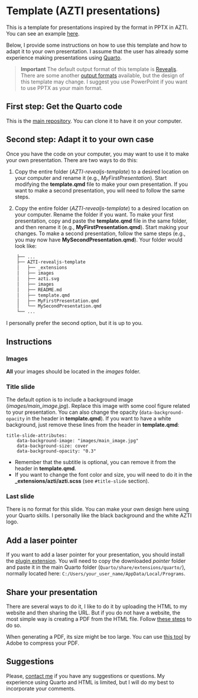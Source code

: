 Template (AZTI presentations)
============================

This is a template for presentations inspired by the format in PPTX in AZTI. 
You can see an example [here](https://giancarlomcorrea.netlify.app/slides/azti-template/template#/title-slide).

Below, I provide some instructions on how to use this template and how to adapt it to your own presentation. 
I assume that the user has already some experience making presentations using [Quarto](https://quarto.org/).

> **Important**
> The default output format of this template is [Revealjs](https://quarto.org/docs/presentations/revealjs/). 
> There are some another [output formats](https://quarto.org/docs/presentations/) available,
> but the design of this template may change. I suggest you use PowerPoint if you want to use
> PPTX as your main format. 

## First step: Get the Quarto code

This is the [main repository](https://github.com/GiancarloMCorrea/AZTI-revealjs-template). 
You can clone it to have it on your computer.

## Second step: Adapt it to your own case

Once you have the code on your computer, you may want to use it to make your own presentation. There are two ways to do this:

1. Copy the entire folder (*AZTI-revealjs-template*) to a desired location on your computer and rename it (e.g., *MyFirstPresentation*).
Start modifying the **template.qmd** file to make your own presentation. If you want to make a second presentation, you will need to follow the same steps.

2. Copy the entire folder (*AZTI-revealjs-template*) to a desired location on your computer. Rename the folder if you want. 
To make your first presentation, copy and paste the **template.qmd** file in the same folder, and then rename it (e.g., **MyFirstPresentation.qmd**). Start making your changes.
To make a second presentation, follow the same steps (e.g., you may now have **MySecondPresentation.qmd**). Your folder would look like:

```bash
    ├── ...
    ├── AZTI-revealjs-template                    
    │   ├── _extensions   
    │   ├── images 
    │   ├── azti.svg
    │   ├── images
    │   ├── README.md
    │   ├── template.qmd		
    │   ├── MyFirstPresentation.qmd	
    │   └── MySecondPresentation.qmd          
    └── ...
```

I personally prefer the second option, but it is up to you. 

## Instructions

### Images

**All** your images should be located in the *images* folder. 

### Title slide

The default option is to include a background image (*images/main_image.jpg*). Replace this image with some cool figure related to your presentation. 
You can also change the opacity (`data-background-opacity` in the header in **template.qmd**). 
If you want to have a white background, just remove these lines from the header in **template.qmd**:

```
title-slide-attributes:
    data-background-image: "images/main_image.jpg"
    data-background-size: cover
    data-background-opacity: "0.3"
```

- Remember that the subtitle is optional, you can remove it from the header in **template.qmd**.
- If you want to change the font color and size, you will need to do it in the **_extensions/azti/azti.scss** (see `#title-slide` section).

### Last slide

There is no format for this slide. You can make your own design here using your Quarto skills. I personally like the black background and the white AZTI logo.

## Add a laser pointer

If you want to add a laser pointer for your presentation, you should install the [plugin extension](https://github.com/quarto-ext/pointer). You will need to copy the downloaded *pointer* folder 
and paste it in the main Quarto folder (`Quarto/share/extensions/quarto/`), normally located here: `C:/Users/your_user_name/AppData/Local/Programs`. 

## Share your presentation

There are several ways to do it, I like to do it by uploading the HTML to my website and then sharing the URL. 
But if you do not have a website, the most simple way is creating a PDF from the HTML file. Follow [these steps](https://quarto.org/docs/presentations/revealjs/presenting.html#print-to-pdf) to do so.

When generating a PDF, its size might be too large. You can use [this tool](https://www.adobe.com/acrobat/online/compress-pdf.html) by Adobe to compress your PDF.

## Suggestions

Please, [contact me](mailto:gmoron@azti.es) if you have any suggestions or questions. My experience using Quarto and HTML is limited, but I will do my best to incorporate your comments. 